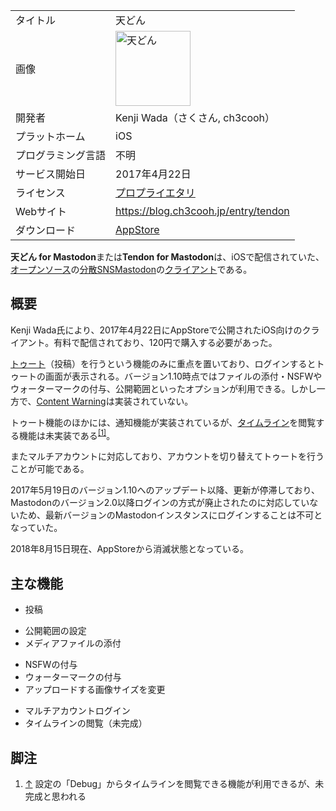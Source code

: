 <div>

|                    |                                                                                                                                                                                                                                                                                 |
|--------------------|---------------------------------------------------------------------------------------------------------------------------------------------------------------------------------------------------------------------------------------------------------------------------------|
| タイトル           | 天どん                                                                                                                                                                                                                                                                          |
| 画像               | [<img src="/images/thumb/8/8b/Tendon.jpg/120px-Tendon.jpg" srcset="/images/thumb/8/8b/Tendon.jpg/180px-Tendon.jpg 1.5x, /images/thumb/8/8b/Tendon.jpg/240px-Tendon.jpg 2x" width="120" height="120" alt="天どん" />](/%E3%83%95%E3%82%A1%E3%82%A4%E3%83%AB:Tendon.jpg "天どん") |
| 開発者             | Kenji Wada（さくさん, ch3cooh）                                                                                                                                                                                                                                                 |
| プラットホーム     | iOS                                                                                                                                                                                                                                                                             |
| プログラミング言語 | 不明                                                                                                                                                                                                                                                                            |
| サービス開始日     | 2017年4月22日                                                                                                                                                                                                                                                                   |
| ライセンス         | [プロプライエタリ](/%E3%83%97%E3%83%AD%E3%83%97%E3%83%A9%E3%82%A4%E3%82%A8%E3%82%BF%E3%83%AA "プロプライエタリ")                                                                                                                                                                |
| Webサイト          | <a href="https://blog.ch3cooh.jp/entry/tendon" rel="nofollow">https://blog.ch3cooh.jp/entry/tendon</a>                                                                                                                                                                          |
| ダウンロード       | <a href="https://itunes.apple.com/jp/app/%E5%A4%A9%E3%81%A9%E3%82%93-for-mastodon/id1227343335?mt=8&amp;uo=4&amp;at=10l8JW&amp;ct=hatenablog" rel="nofollow">AppStore</a>                                                                                                       |

  
**天どん for Mastodon**または**Tendon for Mastodon**は、iOSで配信されていた、[オープンソース](/%E3%82%AA%E3%83%BC%E3%83%97%E3%83%B3%E3%82%BD%E3%83%BC%E3%82%B9 "オープンソース")の[分散SNS](/%E5%88%86%E6%95%A3SNS "分散SNS")[Mastodon](/Mastodon "Mastodon")の[クライアント](/%E3%82%AF%E3%83%A9%E3%82%A4%E3%82%A2%E3%83%B3%E3%83%88 "クライアント")である。

## 概要

Kenji Wada氏により、2017年4月22日にAppStoreで公開されたiOS向けのクライアント。有料で配信されており、120円で購入する必要があった。

[トゥート](/%E3%83%88%E3%82%A5%E3%83%BC%E3%83%88 "トゥート")（投稿）を行うという機能のみに重点を置いており、ログインするとトゥートの画面が表示される。バージョン1.10時点ではファイルの添付・NSFWやウォーターマークの付与、公開範囲といったオプションが利用できる。しかし一方で、[Content Warning](/Content_Warning "Content Warning")は実装されていない。

トゥート機能のほかには、通知機能が実装されているが、[タイムライン](/%E3%82%BF%E3%82%A4%E3%83%A0%E3%83%A9%E3%82%A4%E3%83%B3 "タイムライン")を閲覧する機能は未実装である<sup>[\[1\]](#cite_note-1)</sup>。

またマルチアカウントに対応しており、アカウントを切り替えてトゥートを行うことが可能である。

2017年5月19日のバージョン1.10へのアップデート以降、更新が停滞しており、Mastodonのバージョン2.0以降ログインの方式が廃止されたのに対応していないため、最新バージョンのMastodonインスタンスにログインすることは不可となっていた。

2018年8月15日現在、AppStoreから消滅状態となっている。

## 主な機能

-   投稿

<!-- -->

-   公開範囲の設定
-   メディアファイルの添付

<!-- -->

-   NSFWの付与
-   ウォーターマークの付与
-   アップロードする画像サイズを変更

<!-- -->

-   マルチアカウントログイン
-   タイムラインの閲覧（未完成）

## 脚注

<div>

1.  [↑](#cite_ref-1) 設定の「Debug」からタイムラインを閲覧できる機能が利用できるが、未完成と思われる

</div>

</div>
